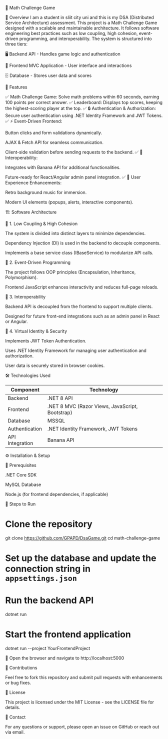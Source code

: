 🧮 Math Challenge Game

📌 Overview
I am a student in sliit city uni and this is my DSA (Distributed Service Architecture) assessment.
This project is a Math Challenge Game designed with a scalable and maintainable architecture. It follows software engineering best practices such as low coupling, high cohesion, event-driven programming, and interoperability. The system is structured into three tiers:

🖥️ Backend API - Handles game logic and authentication

🎨 Frontend MVC Application - User interface and interactions

🗄️ Database - Stores user data and scores

🚀 Features

✅ Math Challenge Game: Solve math problems within 60 seconds, earning 100 points per correct answer.
✅ Leaderboard: Displays top scores, keeping the highest-scoring player at the top.
✅ 🔒 Authentication & Authorization: Secure user authentication using .NET Identity Framework and JWT Tokens.
✅ ⚡ Event-Driven Frontend:

Button clicks and form validations dynamically.

AJAX & Fetch API for seamless communication.

Client-side validation before sending requests to the backend.
✅ 🔗 Interoperability:

Integrates with Banana API for additional functionalities.

Future-ready for React/Angular admin panel integration.
✅ 🎵 User Experience Enhancements:

Retro background music for immersion.

Modern UI elements (popups, alerts, interactive components).

🏗️ Software Architecture

🔹 1. Low Coupling & High Cohesion

The system is divided into distinct layers to minimize dependencies.

Dependency Injection (DI) is used in the backend to decouple components.

Implements a base service class (IBaseService) to modularize API calls.

🔹 2. Event-Driven Programming

The project follows OOP principles (Encapsulation, Inheritance, Polymorphism).

Frontend JavaScript enhances interactivity and reduces full-page reloads.

🔹 3. Interoperability

Backend API is decoupled from the frontend to support multiple clients.

Designed for future front-end integrations such as an admin panel in React or Angular.

🔹 4. Virtual Identity & Security

Implements JWT Token Authentication.

Uses .NET Identity Framework for managing user authentication and authorization.

User data is securely stored in browser cookies.

🛠️ Technologies Used

| Component       | Technology                                |
|--------------- |----------------------------------------|
| Backend        | .NET 8 API                           |
| Frontend       | .NET 8 MVC (Razor Views, JavaScript, Bootstrap) |
| Database       | MSSQL                                   |
| Authentication | .NET Identity Framework, JWT Tokens     |
| API Integration | Banana API 

⚙️ Installation & Setup

🔧 Prerequisites

.NET Core SDK

MySQL Database

Node.js (for frontend dependencies, if applicable)

🚀 Steps to Run

# Clone the repository
git clone https://github.com/GPAPD/DsaGame.git
cd math-challenge-game

# Set up the database and update the connection string in `appsettings.json`

# Run the backend API
dotnet run

# Start the frontend application
dotnet run --project YourFrontendProject

📌 Open the browser and navigate to http://localhost:5000

🤝 Contributions

Feel free to fork this repository and submit pull requests with enhancements or bug fixes.

📜 License

This project is licensed under the MIT License - see the LICENSE file for details.

📧 Contact

For any questions or support, please open an issue on GitHub or reach out via email.
